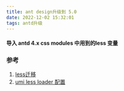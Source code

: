 ```yaml
---
title: ant design升级到 5.0
date: 2022-12-02 15:32:01
tags: antd升级
---
```

#### 导入 antd 4.x css modules 中用到的less 变量

### 参考
1. [less迁移](https://ant.design/docs/react/migration-v5-cn#less-%E8%BF%81%E7%A7%BB)
2. [umi less loader 配置](https://umijs.org/docs/api/config#lessloader)


